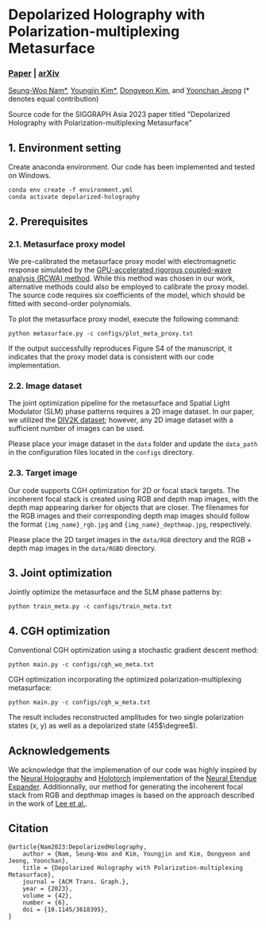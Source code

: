 # Depolarized Holography with Polarization-multiplexing Metasurface
### [Paper](https://doi.org/10.1145/3618395) | [arXiv](http://arxiv.org/abs/2309.14668)

[Seung-Woo Nam*](https://nseungwoo.github.io/), 
[Youngjin Kim*](https://youngjin94.github.io/), 
[Dongyeon Kim](https://dongyeon93.github.io/), 
and [Yoonchan Jeong](http://oeqelab.snu.ac.kr/) (\* denotes equal contribution)

Source code for the SIGGRAPH Asia 2023 paper titled "Depolarized Holography with Polarization-multiplexing Metasurface"

## 1. Environment setting
Create anaconda environment. 
Our code has been implemented and tested on Windows.
```
conda env create -f environment.yml
conda activate depolarized-holography
```

## 2. Prerequisites
### 2.1. Metasurface proxy model
We pre-calibrated the metasurface proxy model with electromagnetic response simulated by the [GPU-accelerated rigorous coupled-wave analysis (RCWA) method](https://github.com/kch3782/torcwa). While this method was chosen in our work, alternative methods could also be employed to calibrate the proxy model. The source code requires six coefficients of the model, which should be fitted with second-order polynomials.

To plot the metasurface proxy model, execute the following command:
```
python metasurface.py -c configs/plot_meta_proxy.txt
```
If the output successfully reproduces Figure S4 of the manuscript, it indicates that the proxy model data is consistent with our code implementation.

### 2.2. Image dataset
The joint optimization pipeline for the metasurface and Spatial Light Modulator (SLM) phase patterns requires a 2D image dataset. In our paper, we utilized the [DIV2K dataset](https://data.vision.ee.ethz.ch/cvl/DIV2K/); however, any 2D image dataset with a sufficient number of images can be used.

Please place your image dataset in the `data` folder and update the `data_path` in the configuration files located in the `configs` directory.

### 2.3. Target image
Our code supports CGH optimization for 2D or focal stack targets. The incoherent focal stack is created using RGB and depth map images, with the depth map appearing darker for objects that are closer. The filenames for the RGB images and their corresponding depth map images should follow the format `{img_name}_rgb.jpg` and `{img_name}_depthmap.jpg`, respectively.

Please place the 2D target images in the `data/RGB` directory and the RGB + depth map images in the `data/RGBD` directory.

## 3. Joint optimization
Jointly optimize the metasurface and the SLM phase patterns by:
```
python train_meta.py -c configs/train_meta.txt
```

## 4. CGH optimization
Conventional CGH optimization using a stochastic gradient descent method:
```
python main.py -c configs/cgh_wo_meta.txt
```

CGH optimization incorporating the optimized polarization-multiplexing metasurface:
```
python main.py -c configs/cgh_w_meta.txt
```
The result includes reconstructed amplitudes for two single polarization states (x, y) as well as a depolarized state (45$\degree$).

## Acknowledgements
We acknowledge that the implemenation of our code was highly inspired by the [Neural Holography](https://github.com/computational-imaging/neural-holography
) and [Holotorch](https://github.com/facebookresearch/holotorch) implementation of the [Neural Etendue Expander](https://arxiv.org/abs/2109.08123). Additionnally, our method for generating the incoherent focal stack from RGB and depthmap images is based on the approach described in the work of [Lee et al.](https://doi.org/10.1038/s41598-022-06405-2).

## Citation
```
@article{Nam2023:DepolarizedHolography,
    author = {Nam, Seung-Woo and Kim, Youngjin and Kim, Dongyeon and Jeong, Yoonchan},
    title = {Depolarized Holography with Polarization-multiplexing Metasurface},
    journal = {ACM Trans. Graph.},
    year = {2023},
    volume = {42},
    number = {6},
    doi = {10.1145/3618395},
}
```